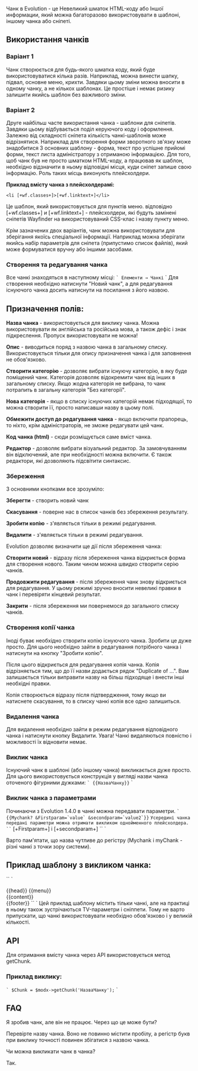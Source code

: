 Чанк в Evolution - це Невеликий шматок HTML-коду або Іншої информации, який можна багаторазово використовувати в шаблоні, іншому чанка або сніпеті.

## Використання чанків

### Варіант 1
Чанк створюється для будь-якого шматка коду, який буде використовуватися кілька разів.
Наприклад, можна винести шапку, підвал, основне меню, крихти. Завдяки цьому зміни можна вносити в одному чанку, а не кількох шаблонах. Це простіше і немає ризику залишити якийсь шаблон без важливого зміни.
### Варіант 2
Друге найбільш часте використання чанка - шаблони для сніпетів.
Завдяки цьому відбувається поділ керуючого коду і оформлення. Залежно від складності сніпета кількість чанкі-шаблонів може відрізнятися.
Наприклад для створення форми зворотного зв'язку може знадобитися 3 основних шаблону - форма, текст про успішне прийомі форми, текст листа адміністратору з отриманою інформацією. Для того, щоб чанк був не просто шматком HTML-коду, а працював як шаблон, необхідно відзначити в ньому відповідні місця, куди сніпет запише свою інформацію. Роль таких місць виконують плейсхолдери.

**Приклад вмісту чанка з плейсхолдерамі:**
```
<li [+wf.classes+]>[+wf.linktext+]</li>
```
Це шаблон, який використовується для пунктів меню. відповідно [+wf.classes+] и [+wf.linktext+] - плейсхолдери, які будуть замінені сніпетів Wayfinder на використовуваний CSS-клас і назву пункту меню.

Крім зазначених двох варіантів, чанк можна використовувати для зберігання якоїсь спеціальної інформації. Наприклад можна зберігати якийсь набір параметрів для сніпета (припустимо список файлів), який може формуватися вручну або іншими засобами.

### Створення та редагування чанка ###

Все чанкі знаходяться в наступному місці:
`` `
Елементи → Чанкі
`` `
Для створення необхідно натиснути "Новий чанк", а для редагування існуючого чанка досить натиснути на посилання з його назвою.

## Призначення полів: ##

**Назва чанка** - використовується для виклику чанка. Можна використовувати як англійська та російська мова, а також дефіс і знак підкреслення. Пропуск використовувати не можна!

**Опис** - виводиться поряд з назвою чанка в загальному списку. Використовується тільки для опису призначення чанка і для заповнення не обов'язково.

**Створити категорію** - дозволяє вибрати існуючу категорію, в яку буде поміщений чанк. Категорія дозволяє відокремити чанк від інших в загальному списку. Якщо жодна категорія не вибрана, то чанк потрапить в загальну категорія "Без категорії".

**Нова категорія** - якщо в списку існуючих категорій немає підходящої, то можна створити її, просто написавши назву в цьому полі.

**Обмежити доступ до редагування чанка** - якщо включити прапорець, то ніхто, крім адміністраторів, не зможе редагувати цей чанк.

**Код чанка (html)** - сюди розміщується саме вміст чанка.

**Редактор** - дозволяє вибрати візуальний редактор. За замовчуванням він відключений, але при необхідності можна включити. Є також редактори, які дозволяють підсвітити синтаксис.

### Збереження ###

З основними кнопками все зрозуміло:

**Зберегти** - створить новий чанк

**Скасування** - поверне нас в список чанків без збереження результату.

**Зробити копію** - з'являється тільки в режимі редагування.

**Видалити** - з'являється тільки в режимі редагування.

Evolution дозволяє визначити ще дії після збереження чанка:

**Створити новий** - відразу після збереження чанка відкриється форма для створення нового. Таким чином можна швидко створити серію чанків.

**Продовжити редагування** - після збереження чанк знову відкриється для редагування. У цьому режимі зручно вносити невеликі правки в чанк і перевіряти кінцевий результат.

**Закрити** - після збереження ми повернемося до загального списку чанків.

### Створення копії чанка ###

Іноді буває необхідно створити копію існуючого чанка. Зробити це дуже просто. Для цього необхідно зайти в редагування потрібного чанка і натиснути на кнопку "Зробити копію".

Після цього відкриється для редагування копія чанка. Копія відрізняється тим, що до її назви додається рядок "Duplicate of ...". Вам залишається тільки виправити назву на більш підходяще і внести інші необхідні правки.

Копія створюється відразу після підтвердження, тому якщо ви натиснете скасування, то в списку чанкі копія все одно залишиться.

### Видалення чанка

Для видалення необхідно зайти в режим редагування відповідного чанка і натиснути кнопку Видалити.
Увага! Чанкі видаляються повністю і можливості їх відновити немає.

### Виклик чанка

Існуючий чанк в шаблоні (або іншому чанка) викликається дуже просто. Для цього використовується конструкція у вигляді назви чанка оточеного фігурними дужками:
`` `
{{НазваЧанку}}
`` `
### Виклик чанка з параметрами

Починаючи з Evolution 1.4.0 в чанкі можна передавати параметри.
`` `
{{Mychank? &Firstparam=`value` &secondparam=`value2`}}
`` `
Усередині чанка передані параметри можна отримати викликом однойменного плейсхолдера.
`` `
[+Firstparam+] і [+secondparam+]
`` `

Варто пам'ятати, що назва чутливе до регістру (Mychank і myChank - різні чанкі з точки зору системи).

## Приклад шаблону з викликом чанка: ##
`` `
<html>
    <head>
        {{head}}
    </head>
    <body>
        {{menu}}
        <Div class ="outer">
            <Div class ="main">
                {{content}}
            </Div>
        </Div>
    {{footer}}
    </body>
</html>
`` `
Цей приклад шаблону містить тільки чанкі, але на практиці в ньому також зустрічаються TV-параметри і сніппети. Тому не варто припускати, що чанкі використовувати необхідно обов'язково і у великій кількості.

## API ##
Для отримання вмісту чанка через API використовується метод getChunk.

### Приклад виклику:
`` `
$Chunk = $modx->getChunk('НазваЧанку');
`` `

## FAQ
Я зробив чанк, але він не працює. Через що це може бути?

Перевірте назву чанка. Воно не повинно містити пробілу, а регістр букв при виклику точності повинен збігатися з назвою чанка.

Чи можна викликати чанк в чанка?

Так.
